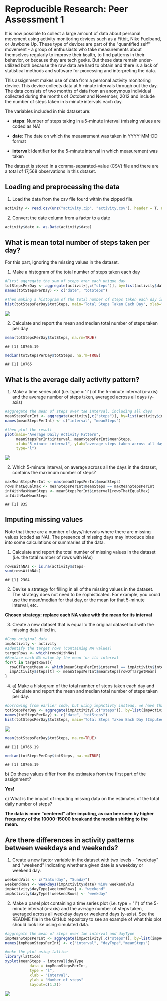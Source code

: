 # Reproducible Research: Peer Assessment 1

It is now possible to collect a large amount of data about personal movement using activity monitoring devices such as a Fitbit, Nike Fuelband, or Jawbone Up. These type of devices are part of the "quantified self" movement - a group of enthusiasts who take measurements about themselves regularly to improve their health, to find patterns in their behavior, or because they are tech geeks. But these data remain under-utilized both because the raw data are hard to obtain and there is a lack of statistical methods and software for processing and interpreting the data.

This assignment makes use of data from a personal activity monitoring device. This device collects data at 5 minute intervals through out the day. The data consists of two months of data from an anonymous individual collected during the months of October and November, 2012 and include the number of steps taken in 5 minute intervals each day.

The variables included in this dataset are:

* **steps**: Number of steps taking in a 5-minute interval (missing values are coded as NA)

* **date**: The date on which the measurement was taken in YYYY-MM-DD format

* **interval**: Identifier for the 5-minute interval in which measurement was taken

The dataset is stored in a comma-separated-value (CSV) file and there are a total of 17,568 observations in this dataset.

## Loading and preprocessing the data
1. Load the data from the csv file found within the zipped file.

```r
activity <- read.csv(unz("activity.zip", "activity.csv"), header = T, na.strings = "NA")
```
2. Convert the date column from a factor to a date

```r
activity$date <- as.Date(activity$date)
```


## What is mean total number of steps taken per day?
For this part, ignoring the missing values in the dataset.

1. Make a histogram of the total number of steps taken each day

```r
#First aggregate the sum of steps over each unique day
totStepsPerDay <- aggregate(activity[,c("steps")], by=list(activity$date), "sum")
names(totStepsPerDay) <- c("date", "totSteps")

#Then making a histogram of the total number of steps taken each day is trivial:
hist(totStepsPerDay$totSteps, main="Total Steps Taken Each Day", xlab="Steps Taken")
```

![](PA1_template_files/figure-html/unnamed-chunk-3-1.png) 

2. Calculate and report the mean and median total number of steps taken per day

```r
mean(totStepsPerDay$totSteps, na.rm=TRUE)
```

```
## [1] 10766.19
```

```r
median(totStepsPerDay$totSteps, na.rm=TRUE)
```

```
## [1] 10765
```

## What is the average daily activity pattern?
1. Make a time series plot (i.e. type = "l") of the 5-minute interval (x-axis) and the average number of steps taken, averaged across all days (y-axis)


```r
#aggregate the mean of steps over the interval, including all days
meanStepsPerInt <- aggregate(activity[,c("steps")], by=list(activity$interval), FUN="mean", na.rm=TRUE, na.action=NULL)
names(meanStepsPerInt) <- c("interval", "meanSteps")

#then plot the result
plot(main="Average Daily Activity Pattern",
     meanStepsPerInt$interval, meanStepsPerInt$meanSteps, 
     xlab="5-minute interval", ylab="average steps taken across all days",
     type="l")
```

![](PA1_template_files/figure-html/unnamed-chunk-5-1.png) 

2. Which 5-minute interval, on average across all the days in the dataset, contains the maximum number of steps?

```r
maxMeanStepsPerInt <- max(meanStepsPerInt$meanSteps)
rowsThatEqualMax <- meanStepsPerInt$meanSteps == maxMeanStepsPerInt
intWithMaxMeanSteps <- meanStepsPerInt$interval[rowsThatEqualMax]
intWithMaxMeanSteps
```

```
## [1] 835
```

## Imputing missing values
Note that there are a number of days/intervals where there are missing values (coded as NA). The presence of missing days may introduce bias into some calculations or summaries of the data.

1. Calculate and report the total number of missing values in the dataset (i.e. the total number of rows with NAs)

```r
rowsWithNAs <- is.na(activity$steps)
sum(rowsWithNAs)
```

```
## [1] 2304
```
2. Devise a strategy for filling in all of the missing values in the dataset. The strategy does not need to be sophisticated. For example, you could use the mean/median for that day, or the mean for that 5-minute interval, etc.

**Chosen strategy: replace each NA value with the mean for its interval**

3. Create a new dataset that is equal to the original dataset but with the missing data filled in.

```r
#Copy original data
impActivity <- activity
#Identify the target rows (containing NA values)
targetRows <- which(rowsWithNAs)
#Replace each NA value by the mean for its interval
for(t in targetRows){
  rowOfTargetMean <- which(meanStepsPerInt$interval == impActivity$interval[t])
  impActivity$steps[t] <- meanStepsPerInt$meanSteps[rowOfTargetMean]
}
```

4. a) Make a histogram of the total number of steps taken each day and Calculate and report the mean and median total number of steps taken per day. 


```r
#borrowing from earlier code, but using impActivty instead, we have that:
totStepsPerDay <- aggregate(impActivity[,c("steps")], by=list(impActivity$date), "sum")
names(totStepsPerDay) <- c("date", "totSteps")
hist(totStepsPerDay$totSteps, main="Total Steps Taken Each Day (Imputed)", xlab="Steps Taken")
```

![](PA1_template_files/figure-html/unnamed-chunk-9-1.png) 

```r
mean(totStepsPerDay$totSteps, na.rm=TRUE)
```

```
## [1] 10766.19
```

```r
median(totStepsPerDay$totSteps, na.rm=TRUE)
```

```
## [1] 10766.19
```

b) Do these values differ from the estimates from the first part of the assignment? 

**Yes!** 

c) What is the impact of imputing missing data on the estimates of the total daily number of steps?

**The data is more "centered" after imputing, as can bee seen by higher frequency of the 10000-15000 break and the median shifting to the mean.**

## Are there differences in activity patterns between weekdays and weekends?

1. Create a new factor variable in the dataset with two levels - "weekday" and "weekend" indicating whether a given date is a weekday or weekend day.

```r
weekendVals <- c("Saturday", "Sunday")
weekendRows <- weekdays(impActivity$date) %in% weekendVals
impActivity$dayType[weekendRows] <- "weekend"
impActivity$dayType[!weekendRows] <- "weekday"
```

2. Make a panel plot containing a time series plot (i.e. type = "l") of the 5-minute interval (x-axis) and the average number of steps taken, averaged across all weekday days or weekend days (y-axis). See the README file in the GitHub repository to see an example of what this plot should look like using simulated data.

```r
#aggregate the mean of steps over the interval and dayType
impMeanStepsPerInt <- aggregate(impActivity[,c("steps")], by=list(impActivity$interval, impActivity$dayType), FUN="mean", na.rm=TRUE, na.action=NULL)
names(impMeanStepsPerInt) <- c("interval", "dayType","meanSteps")

#make the plot using lattice
library(lattice)
xyplot(meanSteps ~ interval|dayType, 
           data = impMeanStepsPerInt,
           type = "l",
           xlab = "Interval",
           ylab = "Number of steps",
           layout=c(1,2))
```

![](PA1_template_files/figure-html/unnamed-chunk-11-1.png) 
